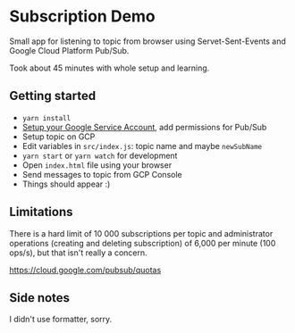 # Subscription Demo
Small app for listening to topic from browser using Servet-Sent-Events and Google Cloud Platform Pub/Sub.

Took about 45 minutes with whole setup and learning.

## Getting started
- `yarn install`
- [Setup your Google Service Account](https://cloud.google.com/docs/authentication/getting-started), add permissions for Pub/Sub
- Setup topic on GCP
- Edit variables in `src/index.js`: topic name and maybe `newSubName`
- `yarn start` or `yarn watch` for development
- Open `index.html` file using your browser
- Send messages to topic from GCP Console
- Things should appear :)

## Limitations
There is a hard limit of 10 000 subscriptions per topic and administrator operations (creating and deleting subscription) of 6,000 per minute (100 ops/s), but that isn't really a concern.

https://cloud.google.com/pubsub/quotas

## Side notes
I didn't use formatter, sorry.

